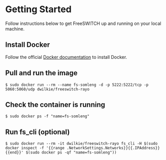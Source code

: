 # Getting Started

Follow instructions below to get FreeSWITCH up and running on your local machine.

## Install Docker

Follow the official [Docker documentation](https://docs.docker.com/engine/installation/) to install Docker.

## Pull and run the image

```
$ sudo docker run --rm --name fs-somleng -d -p 5222:5222/tcp -p 5060:5060/udp dwilkie/freeswitch-rayo
```

## Check the container is running

```
$ sudo docker ps -f "name=fs-somleng"
```

## Run fs_cli (optional)

```
$ sudo docker run --rm -it dwilkie/freeswitch-rayo fs_cli -H $(sudo docker inspect -f '{{range .NetworkSettings.Networks}}{{.IPAddress}}{{end}}' $(sudo docker ps -qf "name=fs-somleng"))
```
